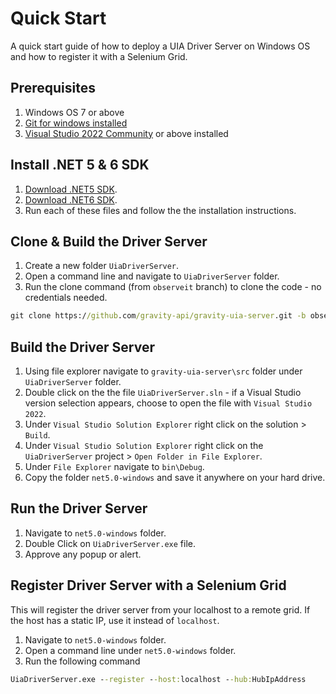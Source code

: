 # Quick Start

A quick start guide of how to deploy a UIA Driver Server on Windows OS and how to register it with a Selenium Grid.  

## Prerequisites

1. Windows OS 7 or above
2. [Git for windows installed](https://gitforwindows.org/)
3. [Visual Studio 2022 Community](https://visualstudio.microsoft.com/vs/) or above installed

## Install .NET 5 & 6 SDK

1. [Download .NET5 SDK](https://dotnet.microsoft.com/en-us/download/dotnet/thank-you/sdk-5.0.408-windows-x64-installer).
2. [Download .NET6 SDK](https://dotnet.microsoft.com/en-us/download/dotnet/thank-you/sdk-6.0.300-windows-x64-installer).
3. Run each of these files and follow the the installation instructions.

## Clone & Build the Driver Server

1. Create a new folder `UiaDriverServer`.
2. Open a command line and navigate to `UiaDriverServer` folder.
3. Run the clone command (from `observeit` branch) to clone the code - no credentials needed.

```cmd
git clone https://github.com/gravity-api/gravity-uia-server.git -b observeit
```

## Build the Driver Server

1. Using file explorer navigate to `gravity-uia-server\src` folder under `UiaDriverServer` folder.
2. Double click on the the file `UiaDriverServer.sln` - if a Visual Studio version selection appears, choose to open the file with `Visual Studio 2022`.
3. Under `Visual Studio Solution Explorer` right click on the solution > `Build`.
4. Under `Visual Studio Solution Explorer` right click on the `UiaDriverServer` project > `Open Folder in File Explorer`.
5. Under `File Explorer` navigate to `bin\Debug`.
6. Copy the folder `net5.0-windows` and save it anywhere on your hard drive.

## Run the Driver Server

1. Navigate to `net5.0-windows` folder.
2. Double Click on `UiaDriverServer.exe` file.
3. Approve any popup or alert.

## Register Driver Server with a Selenium Grid

This will register the driver server from your localhost to a remote grid. If the host has a static IP, use it instead of `localhost`.

1. Navigate to `net5.0-windows` folder.
2. Open a command line under `net5.0-windows` folder.
3. Run the following command

```cmd
UiaDriverServer.exe --register --host:localhost --hub:HubIpAddress
```
